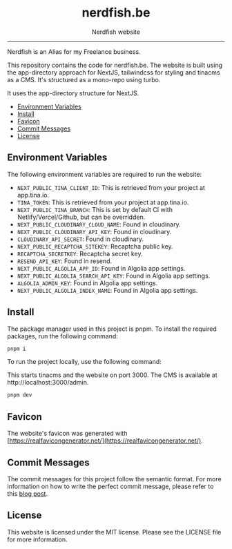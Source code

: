 <div align="center">
<h1>nerdfish.be</h1>

<p>Nerdfish website</p>
</div>

---

Nerdfish is an Alias for my Freelance business.

This repository contains the code for nerdfish.be. The website is built using
the app-directory approach for NextJS, tailwindcss for styling and tinacms as a
CMS. It's structured as a mono-repo using turbo.

It uses the app-directory structure for NextJS.

<!-- START doctoc generated TOC please keep comment here to allow auto update -->
<!-- DON'T EDIT THIS SECTION, INSTEAD RE-RUN doctoc TO UPDATE -->

- [Environment Variables](#environment-variables)
- [Install](#install)
- [Favicon](#favicon)
- [Commit Messages](#commit-messages)
- [License](#license)

<!-- END doctoc generated TOC please keep comment here to allow auto update -->

## Environment Variables

The following environment variables are required to run the website:

- `NEXT_PUBLIC_TINA_CLIENT_ID`: This is retrieved from your project at
  app.tina.io.
- `TINA_TOKEN`: This is retrieved from your project at app.tina.io.
- `NEXT_PUBLIC_TINA_BRANCH`: This is set by default CI with
  Netlify/Vercel/Github, but can be overridden.
- `NEXT_PUBLIC_CLOUDINARY_CLOUD_NAME`: Found in cloudinary.
- `NEXT_PUBLIC_CLOUDINARY_API_KEY`: Found in cloudinary.
- `CLOUDINARY_API_SECRET`: Found in cloudinary.
- `NEXT_PUBLIC_RECAPTCHA_SITEKEY`: Recaptcha public key.
- `RECAPTCHA_SECRETKEY`: Recaptcha secret key.
- `RESEND_API_KEY`: Found in resend.
- `NEXT_PUBLIC_ALGOLIA_APP_ID`: Found in Algolia app settings.
- `NEXT_PUBLIC_ALGOLIA_SEARCH_API_KEY`: Found in Algolia app settings.
- `ALGOLIA_ADMIN_KEY`: Found in Algolia app settings.
- `NEXT_PUBLIC_ALGOLIA_INDEX_NAME`: Found in Algolia app settings.

## Install

The package manager used in this project is pnpm. To install the required
packages, run the following command:

```bash
pnpm i
```

To run the project locally, use the following command:

This starts tinacms and the website on port 3000. The CMS is available at
http://localhost:3000/admin.

```bash
pnpm dev
```

## Favicon

The website's favicon was generated with
[https://realfavicongenerator.net/](https://realfavicongenerator.net/).

## Commit Messages

The commit messages for this project follow the semantic format. For more
information on how to write the perfect commit message, please refer to this
[blog post](https://www.nerdfish.be/blog/2022/02/writing-the-perfect-git-commit-message).

## License

This website is licensed under the MIT license. Please see the LICENSE file for
more information.
